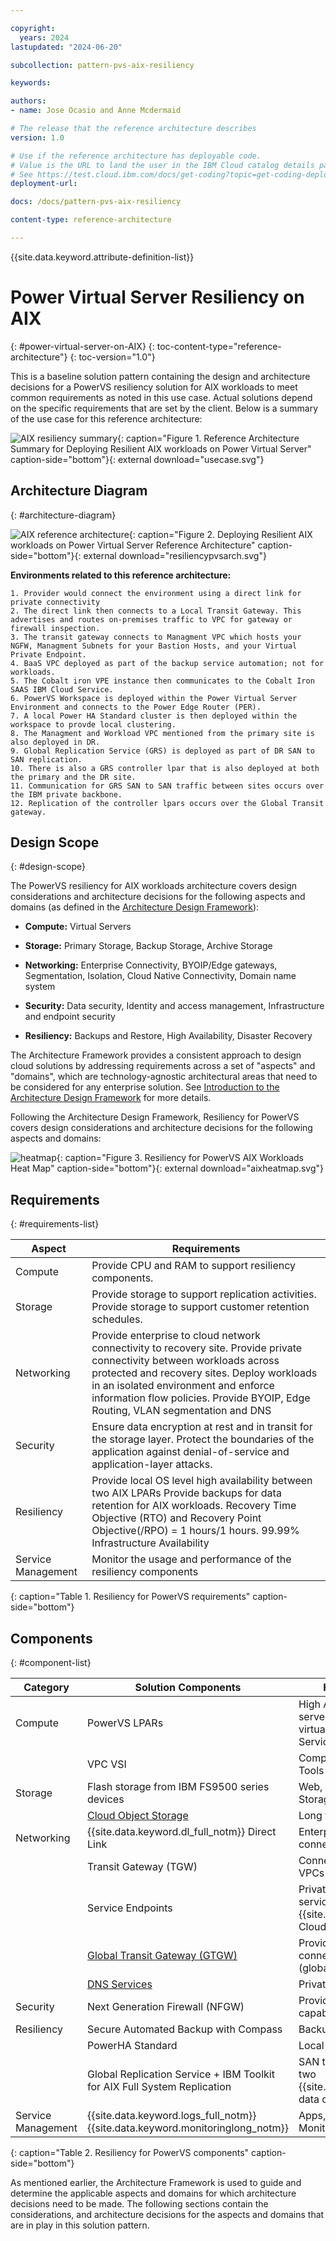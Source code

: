```yaml
---

copyright:
  years: 2024
lastupdated: "2024-06-20"

subcollection: pattern-pvs-aix-resiliency

keywords:

authors:
- name: Jose Ocasio and Anne Mcdermaid

# The release that the reference architecture describes
version: 1.0

# Use if the reference architecture has deployable code.
# Value is the URL to land the user in the IBM Cloud catalog details page for the deployable architecture.
# See https://test.cloud.ibm.com/docs/get-coding?topic=get-coding-deploy-button
deployment-url:

docs: /docs/pattern-pvs-aix-resiliency

content-type: reference-architecture

---
```


{{site.data.keyword.attribute-definition-list}}



# Power Virtual Server Resiliency on AIX
{: #power-virtual-server-on-AIX}
{: toc-content-type="reference-architecture"}
{: toc-version="1.0"}



This is a baseline solution pattern containing the design and architecture decisions for a PowerVS resiliency solution for AIX workloads to meet common requirements as noted in this use case. Actual solutions depend on the specific requirements that are set by the client. Below is a summary of the use case for this reference architecture:

![AIX resiliency summary](/images/usecase.svg "Reference Summary"){: caption="Figure 1. Reference Architecture Summary for Deploying Resilient AIX workloads on Power Virtual Server" caption-side="bottom"}{: external download="usecase.svg"}

## Architecture Diagram
{: #architecture-diagram}

![AIX reference architecture](/images/resiliencypvsarch.svg "Resiliency Architecture Diagram"){: caption="Figure 2. Deploying Resilient AIX workloads on Power Virtual Server Reference Architecture" caption-side="bottom"}{: external download="resiliencypvsarch.svg"}

**Environments related to this reference architecture:**

    1. Provider would connect the environment using a direct link for private connectivity
    2. The direct link then connects to a Local Transit Gateway. This advertises and routes on-premises traffic to VPC for gateway or firewall inspection.
    3. The transit gateway connects to Managment VPC which hosts your NGFW, Managment Subnets for your Bastion Hosts, and your Virtual Private Endpoint.
    4. BaaS VPC deployed as part of the backup service automation; not for workloads.
    5. The Cobalt iron VPE instance then communicates to the Cobalt Iron SAAS IBM Cloud Service. 
    6. PowerVS Workspace is deployed within the Power Virtual Server Environment and connects to the Power Edge Router (PER).
    7. A local Power HA Standard cluster is then deployed within the workspace to provde local clustering. 
    8. The Managment and Workload VPC mentioned from the primary site is also deployed in DR.
    9. Global Replication Service (GRS) is deployed as part of DR SAN to SAN replication.
    10. There is also a GRS controller lpar that is also deployed at both the primary and the DR site. 
    11. Communication for GRS SAN to SAN traffic between sites occurs over the IBM private backbone. 
    12. Replication of the controller lpars occurs over the Global Transit gateway.

## Design Scope
{: #design-scope}

The PowerVS resiliency for AIX workloads architecture covers design considerations and architecture decisions for the following aspects and domains (as defined in the [Architecture Design Framework](https://cloud.ibm.com/docs/architecture-framework?topic=architecture-framework-intro)):

-   **Compute:** Virtual Servers

-   **Storage:** Primary Storage, Backup Storage, Archive Storage

-   **Networking:** Enterprise Connectivity, BYOIP/Edge gateways, Segmentation, Isolation, Cloud Native Connectivity, Domain name system

-   **Security:** Data security, Identity and access management, Infrastructure and endpoint security

-   **Resiliency:** Backups and Restore, High Availability, Disaster Recovery

The Architecture Framework provides a consistent approach to design cloud solutions by addressing requirements across a set of "aspects" and "domains", which are technology-agnostic architectural areas that need to be considered for any enterprise solution. See [Introduction to the Architecture Design Framework](https://cloud.ibm.com/docs/architecture-framework?topic=architecture-framework-intro) for more details.

Following the Architecture Design Framework, Resiliency for PowerVS covers design considerations and architecture decisions for the following aspects and domains:

![heatmap](/images/aixheatmap.svg "AIX Heatmap"){: caption="Figure 3. Resiliency for PowerVS AIX Workloads Heat Map" caption-side="bottom"}{: external download="aixheatmap.svg"}

## Requirements
{: #requirements-list}

| **Aspect**         | **Requirements**                                                                                                                                                                                                                                                                                  |
|--------------------|---------------------------------------------------------------------------------------------------------------------------------------------------------------------------------------------------------------------------------------------------------------------------------------------------|
| Compute            | Provide CPU and RAM to support resiliency components.                                                                                                                                                                                                                                             |
| Storage            | Provide storage to support replication activities. Provide storage to support customer retention schedules.                                                                                                                                                                                       |
| Networking         | Provide enterprise to cloud network connectivity to recovery site.  Provide private connectivity between workloads across protected and recovery sites. Deploy workloads in an isolated environment and enforce information flow policies. Provide BYOIP, Edge Routing, VLAN segmentation and DNS |
| Security           | Ensure data encryption at rest and in transit for the storage layer. Protect the boundaries of the application against denial-of-service and application-layer attacks.                                                                                                                           |
| Resiliency         | Provide local OS level high availability between two AIX LPARs  Provide backups for data retention for AIX workloads. Recovery Time Objective (RTO) and Recovery Point Objective(/RPO) = 1 hours/1 hours.  99.99% Infrastructure Availability                                                     |
| Service Management | Monitor the usage and performance of the resiliency components                                                                                                                                                                                                                                    |
{: caption="Table 1. Resiliency for PowerVS requirements" caption-side="bottom"}




## Components
{: #component-list}

| **Category**       | **Solution Components**                                                                                                       | **How it is used in solution**                                                                                                      |
|--------------------|-------------------------------------------------------------------------------------------------------------------------------|-------------------------------------------------------------------------------------------------------------------------------------|
| Compute            | PowerVS LPARs                                                                                                                 | High Availability workload virtual servers  Disaster Recovery workload virtual servers Global Replication Service (GRS) Controllers |
|                    | VPC VSI                                                                                                                       | Compute for NFGW, Management Tools                                                                                                  |
| Storage            | Flash storage from IBM FS9500 series devices                                                                                  | Web, Application, Database storage Storage for GRS                                                                                  |
|                    | [Cloud Object Storage](https://cloud.ibm.com/docs/cloud-object-storage?topic=cloud-object-storage-about-cloud-object-storage) | Long term backup archive, logs                                                                                                      |
| Networking         | {{site.data.keyword.dl_full_notm}} Direct Link                                                                                                         | Enterprise to cloud network connectivity                                                                                            |
|                    | Transit Gateway (TGW)                                                                                                         | Connectivity between PowerVS and VPCs                                                                                               |
|                    | Service Endpoints                                                                                                             | Private network access to cloud services such {{site.data.keyword.logs_full_notm}}, Cloud Object Storage.                                                 |
|                    | [Global Transit Gateway (GTGW)](https://cloud.ibm.com/docs/transit-gateway?topic=transit-gateway-about)                       | Provides PowerVS and VPC connectivity in different regions (global routing)                                                         |
|                    | [DNS Services](https://cloud.ibm.com/docs/dns-svcs?topic=dns-svcs-about-dns-services)                                         | Private DNS resolution                                                                                                              |
| Security           | Next Generation Firewall (NFGW)                                                                                               | Provide IDS/IPS and edge firewall capabilities                                                                                      |
| Resiliency         | Secure Automated Backup with Compass                                                                                          | Backups for AIX workloads                                                                                                           |
|                    | PowerHA Standard                                                                                                              | Local OS level between two LPARS                                                                                                    |
|                    | Global Replication Service + IBM Toolkit for AIX Full System Replication                                                      | SAN to SAN replication between two {{site.data.keyword.cloud_notm}} data centers                                                                           |
| Service Management | {{site.data.keyword.logs_full_notm}} {{site.data.keyword.monitoringlong_notm}}                                                | Apps, Audit, and operational logs Monitor platform metrics                                                                          |
{: caption="Table 2. Resiliency for PowerVS components" caption-side="bottom"}

As mentioned earlier, the Architecture Framework is used to guide and determine the applicable aspects and domains for which architecture decisions need to be made. The following sections contain the considerations, and architecture decisions for the aspects and domains that are in play in this solution pattern.
